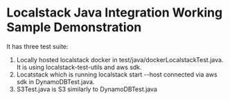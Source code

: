 Localstack Java Integration Working Sample Demonstration
=========================================================

It has three test suite:

1. Locally hosted localstack docker in test/java/dockerLocalstackTest.java. It is using localstack-test-utils and aws sdk.
2. Locatstack which is running localstack start --host connected via aws sdk in DynamoDBTest.java.
3. S3Test.java is S3 similarly to DynamoDBTest.java

